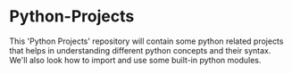 # Python-Projects
This 'Python Projects' repository will contain some python related projects that helps in understanding different python concepts and their syntax. We'll also look how to import and use some built-in python modules.
